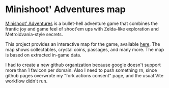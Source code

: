 # Minishoot' Adventures map

[Minishoot' Adventures](https://store.steampowered.com/app/1634860/Minishoot_Adventures/) is a bullet-hell adventure game that combines the frantic joy and game feel of shoot'em ups with Zelda-like exploration and Metroidvania-style secrets.


This project provides an interactive map for the game, available [here](https://minishoot-map.github.io/).
The map shows collectables, crystal coins, passages, and many more.
The map is based on extracted in-game data.

I had to create a new github organization because google doesn't support more than 1
favicon per domain. Also I need to push something rn, since github pages overwrote my
"fork actions consent" page, and the usual Vite workflow didn't run.
